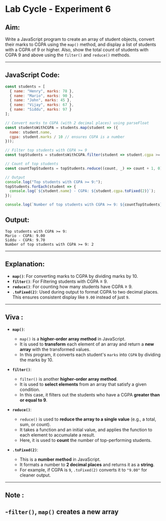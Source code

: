 # Lab Cycle - Experiment 6

## Aim:
Write a JavaScript program to create an array of student objects, convert their marks to CGPA using the `map()` method, and display a list of students with a CGPA of 9 or higher. Also, show the total count of students with CGPA 9 and above using the `filter()` and `reduce()` methods.

---

## JavaScript Code:

```javascript
const students = [
  { name: "Henry", marks: 78 },
  { name: "Mario", marks: 90 },
  { name: "John", marks: 45 },
  { name: "Vijay", marks: 67 },
  { name: "Siddu", marks: 97 }
];

// Convert marks to CGPA (with 2 decimal places) using parseFloat
const studentsWithCGPA = students.map(student => ({
  name: student.name,
  cgpa: student.marks / 10 // ensures CGPA is a number
}));

// Filter top students with CGPA >= 9
const topStudents = studentsWithCGPA.filter(student => student.cgpa >= 9);

// Count of top students
const countTopStudents = topStudents.reduce((count, _) => count + 1, 0);

// Output
console.log("Top students with CGPA >= 9:");
topStudents.forEach(student => {
  console.log(`${student.name} - CGPA: ${student.cgpa.toFixed(2)}`);
});

console.log(`Number of top students with CGPA >= 9: ${countTopStudents}`);
```

## Output:
```
Top students with CGPA >= 9:
Mario - CGPA: 9.00
Siddu - CGPA: 9.70
Number of top students with CGPA >= 9: 2

```

---

## Explanation:

- **`map()`**: For converting marks to CGPA by dividing marks by 10.
- **`filter()`**: For Filtering students with CGPA ≥ 9.
- **`reduce()`**: For counting how many students have CGPA ≥ 9.
- **`.toFixed(2)`**: Used during output to format CGPA to two decimal places. This ensures consistent display like `9.00` instead of just `9`.

---

## Viva :
- **`map()`**:  
  - `map()` is a **higher-order array method** in JavaScript.  
  - It is used to **transform** each element of an array and return a **new array** with the transformed values.  
  - In this program, it converts each student's `marks` into `CGPA` by dividing the marks by 10.

- **`filter()`**:  
  - `filter()` is another **higher-order array method**.  
  - It is used to **select elements** from an array that satisfy a given condition.  
  - In this case, it filters out the students who have a CGPA **greater than or equal to 9**.

- **`reduce()`**:  
  - `reduce()` is used to **reduce the array to a single value** (e.g., a total, sum, or count).  
  - It takes a function and an initial value, and applies the function to each element to accumulate a result.  
  - Here, it is used to **count** the number of top-performing students.

- **`.toFixed(2)`**:  
  - This is a **number method** in JavaScript.  
  - It formats a number to **2 decimal places** and returns it as a **string**.  
  - For example, if CGPA is `9`, `.toFixed(2)` converts it to `"9.00"` for cleaner output.

---

## Note :
-`filter()`, `map()` creates a new array
---
